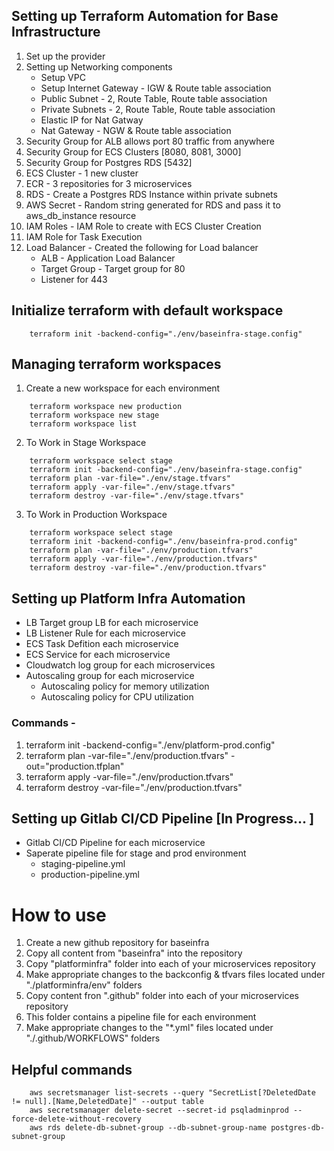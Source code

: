 ## Setting up Terraform Automation for Base Infrastructure

1. Set up the provider 
2. Setting up Networking components 
    - Setup VPC 
    - Setup Internet Gateway - IGW & Route table association
    - Public Subnet - 2, Route Table, Route table association 
    - Private Subnets - 2, Route Table, Route table association 
    - Elastic IP for Nat Gatway 
    - Nat Gateway - NGW & Route table association 
3. Security Group for ALB allows port 80 traffic from anywhere
4. Security Group for ECS Clusters [8080, 8081, 3000]
5. Security Group for Postgres RDS [5432]
6. ECS Cluster - 1 new cluster
7. ECR - 3 repositories for 3 microservices
8. RDS - Create a Postgres RDS Instance within private subnets
9. AWS Secret - Random string generated for RDS and pass it to aws_db_instance resource
10. IAM Roles - IAM Role to create with ECS Cluster Creation
11. IAM Role for Task Execution
12. Load Balancer - Created the following for Load balancer
    - ALB - Application Load Balancer
    - Target Group - Target group for 80
    - Listener for 443

## Initialize terraform with default workspace 
```
    terraform init -backend-config="./env/baseinfra-stage.config"
```
## Managing terraform workspaces 
1. Create a new workspace for each environment
```
    terraform workspace new production
    terraform workspace new stage
    terraform workspace list
```

2. To Work in Stage Workspace

```
    terraform workspace select stage
    terraform init -backend-config="./env/baseinfra-stage.config"
    terraform plan -var-file="./env/stage.tfvars"
    terraform apply -var-file="./env/stage.tfvars"
    terraform destroy -var-file="./env/stage.tfvars"
```

3. To Work in Production Workspace

```
    terraform workspace select stage
    terraform init -backend-config="./env/baseinfra-prod.config"
    terraform plan -var-file="./env/production.tfvars"
    terraform apply -var-file="./env/production.tfvars"
    terraform destroy -var-file="./env/production.tfvars"
```


## Setting up Platform Infra Automation
- LB Target group LB for each microservice
- LB Listener Rule for each microservice
- ECS Task Defition each microservice
- ECS Service for each microservice
- Cloudwatch log group for each microservices
- Autoscaling group for each microservice
    - Autoscaling policy for memory utilization
    - Autoscaling policy for CPU utilization



### Commands -
1. terraform init -backend-config="./env/platform-prod.config"
2. terraform plan -var-file="./env/production.tfvars" -out="production.tfplan"
3. terraform apply -var-file="./env/production.tfvars"
4. terraform destroy -var-file="./env/production.tfvars"

## Setting up Gitlab CI/CD Pipeline [In Progress... ]
- Gitlab CI/CD Pipeline for each microservice
- Saperate pipeline file for stage and prod environment
    - staging-pipeline.yml
    - production-pipeline.yml

# How to use 
1. Create a new github repository for baseinfra
2. Copy all content from "baseinfra" into the repository
3. Copy "platforminfra" folder into each of your microservices repository
4. Make appropriate changes to the backconfig & tfvars files located under "./platforminfra/env" folders
5. Copy content fron ".github" folder into each of your microservices repository
6. This folder contains a pipeline file for each environment
7. Make appropriate changes to the "*.yml" files located under "./.github/WORKFLOWS" folders


## Helpful commands 

``` 
    aws secretsmanager list-secrets --query "SecretList[?DeletedDate != null].[Name,DeletedDate]" --output table
    aws secretsmanager delete-secret --secret-id psqladminprod --force-delete-without-recovery
    aws rds delete-db-subnet-group --db-subnet-group-name postgres-db-subnet-group

```
